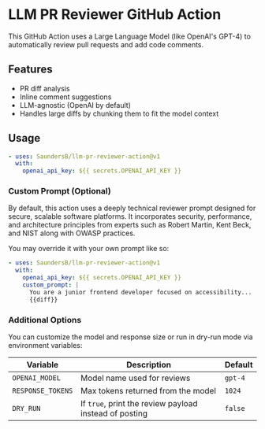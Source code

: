 # LLM PR Reviewer GitHub Action

This GitHub Action uses a Large Language Model (like OpenAI's GPT-4) to automatically review pull requests and add code comments.

## Features

- PR diff analysis
- Inline comment suggestions
- LLM-agnostic (OpenAI by default)
- Handles large diffs by chunking them to fit the model context

## Usage

```yaml
- uses: SaundersB/llm-pr-reviewer-action@v1
  with:
    openai_api_key: ${{ secrets.OPENAI_API_KEY }}
```

### Custom Prompt (Optional)

By default, this action uses a deeply technical reviewer prompt designed for secure, scalable software platforms. It incorporates security, performance, and architecture principles from experts such as Robert Martin, Kent Beck, and NIST along with OWASP practices.

You may override it with your own prompt like so:

```yaml
- uses: SaundersB/llm-pr-reviewer-action@v1
  with:
    openai_api_key: ${{ secrets.OPENAI_API_KEY }}
    custom_prompt: |
      You are a junior frontend developer focused on accessibility...
      {{diff}}
```

### Additional Options

You can customize the model and response size or run in dry-run mode via environment variables:

| Variable | Description | Default |
| -------- | ----------- | ------- |
| `OPENAI_MODEL` | Model name used for reviews | `gpt-4` |
| `RESPONSE_TOKENS` | Max tokens returned from the model | `1024` |
| `DRY_RUN` | If `true`, print the review payload instead of posting | `false` |

